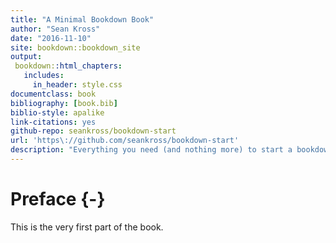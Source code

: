 ```yaml
--- 
title: "A Minimal Bookdown Book"
author: "Sean Kross"
date: "2016-11-10"
site: bookdown::bookdown_site
output:
 bookdown::html_chapters:
   includes:
     in_header: style.css
documentclass: book
bibliography: [book.bib]
biblio-style: apalike
link-citations: yes
github-repo: seankross/bookdown-start
url: 'https\://github.com/seankross/bookdown-start'
description: "Everything you need (and nothing more) to start a bookdown book."
---
```


# Preface {-}

This is the very first part of the book.
